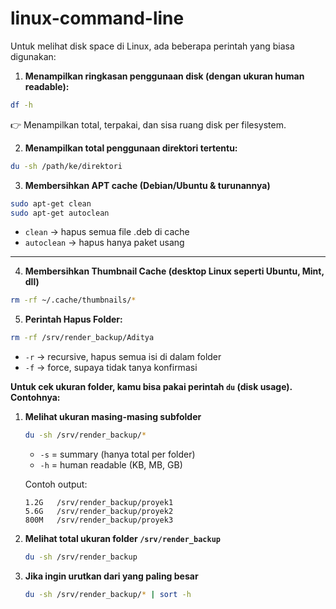 # linux-command-line

Untuk melihat disk space di Linux, ada beberapa perintah yang biasa digunakan:

1. **Menampilkan ringkasan penggunaan disk (dengan ukuran human readable):**

```bash
df -h
```

👉 Menampilkan total, terpakai, dan sisa ruang disk per filesystem.

2. **Menampilkan total penggunaan direktori tertentu:**

```bash
du -sh /path/ke/direktori
```

3. **Membersihkan APT cache (Debian/Ubuntu & turunannya)**

```bash
sudo apt-get clean
sudo apt-get autoclean
```

* `clean` → hapus semua file .deb di cache
* `autoclean` → hapus hanya paket usang

---

4. **Membersihkan Thumbnail Cache (desktop Linux seperti Ubuntu, Mint, dll)**

```bash
rm -rf ~/.cache/thumbnails/*
```

5. **Perintah Hapus Folder:**

```bash
rm -rf /srv/render_backup/Aditya
```

* `-r` → recursive, hapus semua isi di dalam folder
* `-f` → force, supaya tidak tanya konfirmasi


**Untuk cek ukuran folder, kamu bisa pakai perintah `du` (disk usage). Contohnya:**

1. **Melihat ukuran masing-masing subfolder**

   ```bash
   du -sh /srv/render_backup/*
   ```

   * `-s` = summary (hanya total per folder)
   * `-h` = human readable (KB, MB, GB)

   Contoh output:

   ```
   1.2G   /srv/render_backup/proyek1
   5.6G   /srv/render_backup/proyek2
   800M   /srv/render_backup/proyek3
   ```

2. **Melihat total ukuran folder `/srv/render_backup`**

   ```bash
   du -sh /srv/render_backup
   ```

3. **Jika ingin urutkan dari yang paling besar**

   ```bash
   du -sh /srv/render_backup/* | sort -h
   ```
